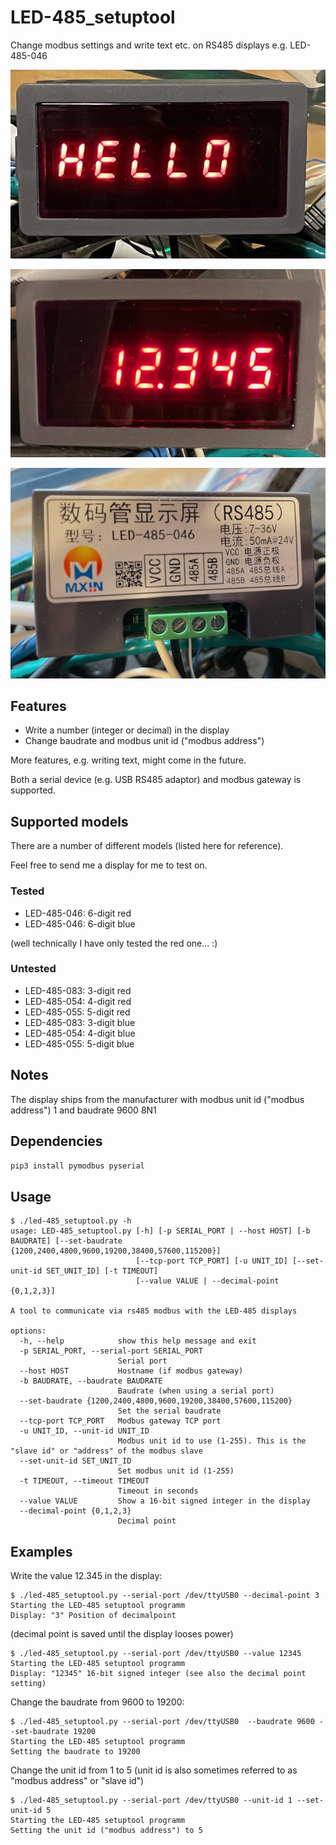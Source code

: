 # LED-485_setuptool
Change modbus settings and write text etc. on RS485 displays e.g. LED-485-046

![LED-485-046 display showing the text "HELLO"](pictures/LED-485-046_hello.jpg)

![LED-485-046 display showing 12.345](pictures/LED-485-046_12345.jpg)

![Backside of the LED-485-046 display](pictures/LED-485-046_backside.jpg)

## Features
- Write a number (integer or decimal) in the display
- Change baudrate and modbus unit id ("modbus address")

More features, e.g. writing text, might come in the future.

Both a serial device (e.g. USB RS485 adaptor) and modbus gateway is supported.

## Supported models
There are a number of different models (listed here for reference).

Feel free to send me a display for me to test on.

### Tested
- LED-485-046: 6-digit red
- LED-485-046: 6-digit blue

(well technically I have only tested the red one... :)

### Untested
- LED-485-083: 3-digit red
- LED-485-054: 4-digit red
- LED-485-055: 5-digit red
- LED-485-083: 3-digit blue
- LED-485-054: 4-digit blue
- LED-485-055: 5-digit blue

## Notes
The display ships from the manufacturer with modbus unit id ("modbus address") 1 and baudrate 9600 8N1

## Dependencies

```pip3 install pymodbus pyserial```

## Usage
```commandline
$ ./led-485_setuptool.py -h
usage: LED-485_setuptool.py [-h] [-p SERIAL_PORT | --host HOST] [-b BAUDRATE] [--set-baudrate {1200,2400,4800,9600,19200,38400,57600,115200}]
                            [--tcp-port TCP_PORT] [-u UNIT_ID] [--set-unit-id SET_UNIT_ID] [-t TIMEOUT]
                            [--value VALUE | --decimal-point {0,1,2,3}]

A tool to communicate via rs485 modbus with the LED-485 displays

options:
  -h, --help            show this help message and exit
  -p SERIAL_PORT, --serial-port SERIAL_PORT
                        Serial port
  --host HOST           Hostname (if modbus gateway)
  -b BAUDRATE, --baudrate BAUDRATE
                        Baudrate (when using a serial port)
  --set-baudrate {1200,2400,4800,9600,19200,38400,57600,115200}
                        Set the serial baudrate
  --tcp-port TCP_PORT   Modbus gateway TCP port
  -u UNIT_ID, --unit-id UNIT_ID
                        Modbus unit id to use (1-255). This is the "slave id" or "address" of the modbus slave
  --set-unit-id SET_UNIT_ID
                        Set modbus unit id (1-255)
  -t TIMEOUT, --timeout TIMEOUT
                        Timeout in seconds
  --value VALUE         Show a 16-bit signed integer in the display
  --decimal-point {0,1,2,3}
                        Decimal point

```
## Examples
Write the value 12.345 in the display:
```
$ ./led-485_setuptool.py --serial-port /dev/ttyUSB0 --decimal-point 3
Starting the LED-485 setuptool programm
Display: "3" Position of decimalpoint
```
(decimal point is saved until the display looses power)
```
$ ./led-485_setuptool.py --serial-port /dev/ttyUSB0 --value 12345
Starting the LED-485 setuptool programm
Display: "12345" 16-bit signed integer (see also the decimal point setting)
```

Change the baudrate from 9600 to 19200:
```
$ ./led-485_setuptool.py --serial-port /dev/ttyUSB0  --baudrate 9600 --set-baudrate 19200
Starting the LED-485 setuptool programm
Setting the baudrate to 19200
```

Change the unit id from 1 to 5 (unit id is also sometimes referred to as "modbus address" or "slave id")
```
$ ./led-485_setuptool.py --serial-port /dev/ttyUSB0 --unit-id 1 --set-unit-id 5
Starting the LED-485 setuptool programm
Setting the unit id ("modbus address") to 5
```